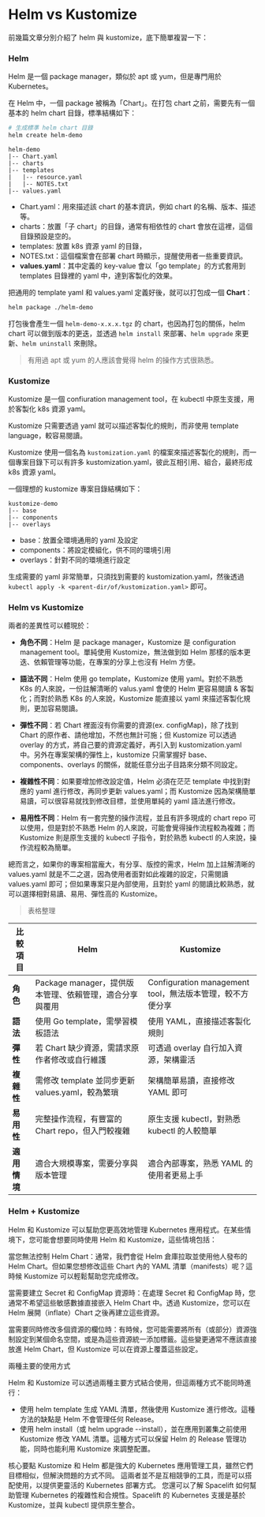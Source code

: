 # Helm vs Kustomize

前幾篇文章分別介紹了 helm 與 kustomize，底下簡單複習一下：

### Helm

Helm 是一個 package manager，類似於 apt 或 yum，但是專門用於 Kubernetes。

在 Helm  中，一個 package 被稱為「Chart」。在打包 chart 之前，需要先有一個基本的 helm chart 目錄，標準結構如下：

```bash
# 生成標準 helm chart 目錄
helm create helm-demo
```

```plaintext
helm-demo
|-- Chart.yaml
|-- charts
|-- templates
|   |-- resource.yaml
|   |-- NOTES.txt
|-- values.yaml
```

* Chart.yaml：用來描述該 chart 的基本資訊，例如 chart 的名稱、版本、描述等。
* charts：放置「子 chart」的目錄，通常有相依性的 chart 會放在這裡，這個目錄預設是空的。
* templates: 放置 k8s 資源 yaml 的目錄，
* NOTES.txt：這個檔案會在部署 chart 時顯示，提醒使用者一些重要資訊。
* **values.yaml**：其中定義的 key-value 會以「go template」的方式套用到 templates 目錄裡的 yaml 中，達到客製化的效果。

把通用的 template yaml 和 values.yaml 定義好後，就可以打包成一個 **Chart**：

```bash
helm package ./helm-demo
```

打包後會產生一個 `helm-demo-x.x.x.tgz` 的 chart，也因為打包的關係，helm chart 可以做到版本的更迭，並透過 `helm install` 來部署、`helm upgrade` 來更新、`helm uninstall` 來刪除。

> 有用過 apt 或 yum 的人應該會覺得 helm 的操作方式很熟悉。

### Kustomize

Kustomize 是一個 confiuration management tool，在 kubectl 中原生支援，用於客製化 k8s 資源 yaml。

Kustomize 只需要透過 yaml 就可以描述客製化的規則，而非使用 template language，較容易閱讀。

Kustomize 使用一個名為 `kustomization.yaml` 的檔案來描述客製化的規則，而一個專案目錄下可以有許多 kustomization.yaml，彼此互相引用、組合，最終形成 k8s 資源 yaml。

一個理想的 kustomize 專案目錄結構如下：

```plaintext
kustomize-demo
|-- base
|-- components
|-- overlays
```

* base：放置全環境通用的 yaml 及設定
* components：將設定模組化，供不同的環境引用
* overlays：針對不同的環境進行設定

生成需要的 yaml 非常簡單，只須找到需要的 kustomization.yaml，然後透過 `kubectl apply -k <parent-dir/of/kustomization.yaml>` 即可。

### Helm vs Kustomize

兩者的差異性可以體現於：


* **角色不同**：Helm 是 package manager，Kustomize 是 configuration management tool。單純使用 Kustomize，無法做到如 Helm 那樣的版本更迭、依賴管理等功能，在專案的分享上也沒有 Helm 方便。

* **語法不同**：Helm 使用 go template，Kustomize 使用 yaml。對於不熟悉 K8s 的人來說，一份註解清晰的 valus.yaml 會使的 Helm 更容易閱讀 & 客製化；而對於熟悉 K8s 的人來說，Kustomize 能直接以 yaml 來描述客製化規則，更加容易閱讀。

* **彈性不同**：若 Chart 裡面沒有你需要的資源(ex. configMap)，除了找到 Chart 的原作者、請他增加，不然也無計可施；但 Kustomize 可以透過 overlay 的方式，將自己要的資源定義好，再引入到 kustomization.yaml 中。另外在專案架構的彈性上，kustomize 只需掌握好 base、components、overlays 的關係，就能任意分出子目路來分類不同設定。

* **複雜性不同**：如果要增加修改設定值，Helm 必須在茫茫 template 中找到對應的 yaml 進行修改，再同步更新 values.yaml；而 Kustomize 因為架構簡單易讀，可以很容易就找到修改目標，並使用單純的 yaml 語法進行修改。

* **易用性不同**：Helm 有一套完整的操作流程，並且有許多現成的 chart repo 可以使用，但是對於不熟悉 Helm 的人來說，可能會覺得操作流程較為複雜；而 Kustomize 則是原生支援的 kubectl 子指令，對於熟悉 kubectl 的人來說，操作流程較為簡單。

總而言之，如果你的專案相當龐大，有分享、版控的需求，Helm 加上註解清晰的 values.yaml 就是不二之選，因為使用者面對如此複雜的設定，只需閱讀 values.yaml 即可；但如果專案只是內部使用，且對於 yaml 的閱讀比較熟悉，就可以選擇相對易讀、易用、彈性高的 Kustomize。

> 表格整理

| 比較項目 | Helm | Kustomize |
|----------|------|-----------|
| **角色** | Package manager，提供版本管理、依賴管理，適合分享與覆用 | Configuration management tool，無法版本管理，較不方便分享 |
| **語法** | 使用 Go template，需學習模板語法 | 使用 YAML，直接描述客製化規則 |
| **彈性** | 若 Chart 缺少資源，需請求原作者修改或自行維護 | 可透過 overlay 自行加入資源，架構靈活 |
| **複雜性** | 需修改 template 並同步更新 values.yaml，較為繁瑣 | 架構簡單易讀，直接修改 YAML 即可 |
| **易用性** | 完整操作流程，有豐富的 Chart repo，但入門較複雜 | 原生支援 kubectl，對熟悉 kubectl 的人較簡單 |
| **適用情境** | 適合大規模專案，需要分享與版本管理 | 適合內部專案，熟悉 YAML 的使用者更易上手 |

### Helm + Kustomize

Helm 和 Kustomize 可以幫助您更高效地管理 Kubernetes 應用程式。在某些情境下，您可能會想要同時使用 Helm 和 Kustomize，這些情境包括：

當您無法控制 Helm Chart：通常，我們會從 Helm 倉庫拉取並使用他人發布的 Helm Chart。但如果您想修改這些 Chart 內的 YAML 清單（manifests）呢？這時候 Kustomize 可以輕鬆幫助您完成修改。

當需要建立 Secret 和 ConfigMap 資源時：在處理 Secret 和 ConfigMap 時，您通常不希望這些敏感數據直接嵌入 Helm Chart 中。透過 Kustomize，您可以在 Helm 展開（inflate）Chart 之後再建立這些資源。

當需要同時修改多個資源的欄位時：有時候，您可能需要將所有（或部分）資源強制設定到某個命名空間，或是為這些資源統一添加標籤。這些變更通常不應該直接放進 Helm Chart，但 Kustomize 可以在資源上覆蓋這些設定。

兩種主要的使用方式


Helm 和 Kustomize 可以透過兩種主要方式結合使用，但這兩種方式不能同時進行：

* 使用 helm template 生成 YAML 清單，然後使用 Kustomize 進行修改。這種方法的缺點是 Helm 不會管理任何 Release。
* 使用 helm install（或 helm upgrade --install），並在應用到叢集之前使用 Kustomize 修改 YAML 清單。這種方式可以保留 Helm 的 Release 管理功能，同時也能利用 Kustomize 來調整配置。

核心要點
Kustomize 和 Helm 都是強大的 Kubernetes 應用管理工具，雖然它們目標相似，但解決問題的方式不同。
這兩者並不是互相競爭的工具，而是可以搭配使用，以提供更靈活的 Kubernetes 部署方式。
您還可以了解 Spacelift 如何幫助管理 Kubernetes 的複雜性和合規性。Spacelift 的 Kubernetes 支援是基於 Kustomize，並與 kubectl 提供原生整合。